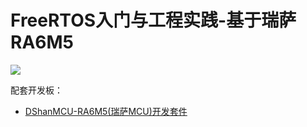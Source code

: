 # FreeRTOS入门与工程实践-基于瑞萨RA6M5

![](https://photos.100ask.net/renesas-docs/DShanMCU_RA6M5/FreeRTOS/DShanMCU_RA6M5+FreeRTOS_book_cover.jpg)

配套开发板：

- [DShanMCU-RA6M5(瑞萨MCU)开发套件](https://item.taobao.com/item.htm?id=728461040949)

